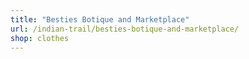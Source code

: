 ```yaml
---
title: "Besties Botique and Marketplace"
url: /indian-trail/besties-botique-and-marketplace/
shop: clothes
---
```

